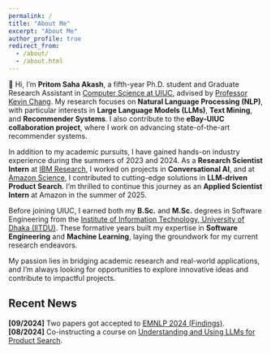 ```yaml
---
permalink: /
title: "About Me"
excerpt: "About Me"
author_profile: true
redirect_from: 
  - /about/
  - /about.html
---
```


👋 Hi, I’m **Pritom Saha Akash**, a fifth-year Ph.D. student and Graduate Research Assistant in [Computer Science at UIUC](https://cs.illinois.edu/), advised by [Professor Kevin Chang](https://ece.illinois.edu/directory/profile/kcchang). My research focuses on **Natural Language Processing (NLP)**, with particular interests in **Large Language Models (LLMs)**, **Text Mining**, and **Recommender Systems**. I also contribute to the **eBay-UIUC collaboration project**, where I work on advancing state-of-the-art recommender systems.

In addition to my academic pursuits, I have gained hands-on industry experience during the summers of 2023 and 2024. As a **Research Scientist Intern** at [IBM Research](https://research.ibm.com/labs/almaden), I worked on projects in **Conversational AI**, and at [Amazon Science](https://www.amazon.science), I contributed to cutting-edge solutions in **LLM-driven Product Search**. I’m thrilled to continue this journey as an **Applied Scientist Intern** at Amazon in the summer of 2025.

Before joining UIUC, I earned both my **B.Sc.** and **M.Sc.** degrees in Software Engineering from the [Institute of Information Technology, University of Dhaka (IITDU)](https://www.du.ac.bd/body/IIT). These formative years built my expertise in **Software Engineering** and **Machine Learning**, laying the groundwork for my current research endeavors.

My passion lies in bridging academic research and real-world applications, and I’m always looking for opportunities to explore innovative ideas and contribute to impactful projects.

<!--
I am a fifth-year Ph.D. student and graduate research assistant in [CS@UIUC](https://cs.illinois.edu/), advised by Professor [Kevin Chang](https://ece.illinois.edu/directory/profile/kcchang). My research focuses on _Natural Language Processing (NLP)_, particularly _Large Language Models (LLMs)_, _Text Mining_, and _Recommender Systems_. In addition, I am a Ph.D. student researcher for the eBay-UIUC collaboration project on Recommender Systems. 

During the summers of 2023 and 2024, I gained industry experience as a Research Scientist Intern at [IBM](https://research.ibm.com/labs/almaden) and as an Applied Scientist Intern at [Amazon](https://www.amazon.science), where I contributed to projects related to Conversational AI and LLM in Product Search. **I will be returning to Amazon as an Applied Scientist Intern in summer 2025.**

Before joining UIUC, I earned my B.Sc. and M.Sc. degrees in Software Engineering from the Institute of Information Technology, University of Dhaka ([IITDU](https://www.du.ac.bd/body/IIT)), where I developed a strong foundation in Software Engineering and Machine learning.


a Teaching Assistant at CS@UIUC and a PhD Student Researcher at eBay. 
an Applied Scientist Intern at Amazon and

Before that, I had an experience as a Research Assistant at the Data and Information Systems ([DAIS](https://cs.illinois.edu/research/areas/data-and-information-systems)) 

Laboratory under the supervision of my

I did my master [thesis](https://www.researchgate.net/publication/357158890_An_Evidential_Inter-node_Hellinger_Distance_based_Tree_Classifier) on improving the performance of tree-based classifiers (Decision trees and Random forests). 


<br />
<br />
-->

## Recent News
**[09/2024]** Two papers got accepted to [EMNLP 2024 (Findings)](https://2023.emnlp.org).     
**[08/2024]** Co-instructing a course on [Understanding and Using LLMs for Product Search](https://siebelschool.illinois.edu/academics/courses/cs598kcc).   

<!--
**[08/2024]** One paper is resubmitted at [KDD 2025](https://kdd2025.kdd.org/research-track-call-for-papers/).    
**[08/2024]** Three papers are under review at [EMNLP 2024](https://2023.emnlp.org). 



// [10/2023] One paper was submitted to [The Web Conference 2024](https://www2024.thewebconf.org).   
[06/2023] Five papers were submitted to [EMNLP 2023](https://2023.emnlp.org).           
[05/2023] One paper was accepted to [ACL 2023](https://2023.aclweb.org/).           
[10/2022] Two long papers were submitted to [EACL 2023](https://2023.eacl.org/).                    
[10/2022] Our work- "Coordinated Topic Modeling" has been accepted to [EMNLP 2022](https://2022.emnlp.org/).           
[02/2022] Our work- "Domain Representative Keywords Selection" is accepted to [ACL 2022](https://www.2022.aclweb.org/).  
[08/2020] Started PhD in [CS at UIUC](https://cs.illinois.edu/).  
[01/2020] One long paper is accepted to Proceeding of [PAKDD 2020](http://videolectures.net/pakdd2020_singapore/).  
[09/2019] Won HASCA Nurse care activity detection challenge at [UbiComp 2019](https://ubicomp.org/ubicomp2019/) with a long paper publication.  
[05/2019] One long paper has been accepted to Proceeding of [IJCAI 2019](https://www.ijcai19.org/).

-->

